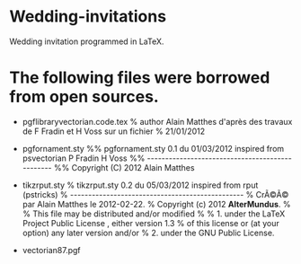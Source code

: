 # Wedding-invitations
Wedding invitation programmed in LaTeX.

The following files were borrowed from open sources.
===
* pgflibraryvectorian.code.tex 
    % author Alain Matthes d'après des travaux de F Fradin et H Voss  sur un fichier % 21/01/2012

* pgfornament.sty
    %% pgfornament.sty 0.1 du 01/03/2012 inspired from psvectorian P Fradin H Voss
    %% ------------------------------------------------
    %% Copyright (C) 2012 Alain Matthes 

* tikzrput.sty
    % tikzrput.sty 0.2 du 05/03/2012 inspired from rput (pstricks)
    % ------------------------------------------------
    %  CrÃ©Ã© par Alain Matthes le 2012-02-22.
    %  Copyright (c) 2012 __AlterMundus__.
    %
    % This file may be distributed and/or modified
    %
    % 1. under the LaTeX Project Public License , either version 1.3
    % of this license or (at your option) any later version and/or
    % 2. under the GNU Public License. 

* vectorian87.pgf
